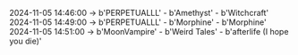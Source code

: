 2024-11-05 14:46:00 -> b'PERPETUALLL' - b'Amethyst' - b'Witchcraft'
2024-11-05 14:49:00 -> b'PERPETUALLL' - b'Morphine' - b'Morphine'
2024-11-05 14:51:00 -> b'MoonVampire' - b'Weird Tales' - b'afterlife (I hope you die)'

